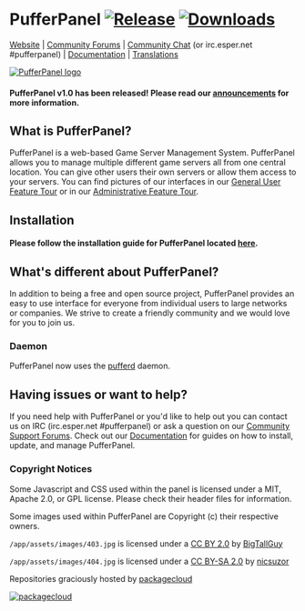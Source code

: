 # PufferPanel [![Release](https://img.shields.io/github/release/PufferPanel/PufferPanel.svg?maxAge=3600)](https://github.com/PufferPanel/PufferPanel/releases) [![Downloads](https://img.shields.io/github/downloads/PufferPanel/PufferPanel/total.svg?maxAge=3600)](https://github.com/PufferPanel/PufferPanel/releases)

[Website](http://pufferpanel.com) |
[Community Forums](https://community.pufferpanel.com) |
[Community Chat](https://discord.gg/YwUXaD6) (or irc.esper.net #pufferpanel) |
[Documentation](http://www.pufferpanel.com/docs) |
[Translations](https://www.transifex.com/pufferpanel/pufferpanel/)

[![PufferPanel logo](http://i.imgur.com/YCy8Md2.png "PufferPanel")](https://pufferpanel.com)

#### PufferPanel v1.0 has been released! Please read our [announcements](https://community.pufferpanel.com/category/1/announcements) for more information.

## What is PufferPanel?
PufferPanel is a web-based Game Server Management System. PufferPanel allows you to manage multiple different game servers all from one central location. You can give other users their own servers or allow them access to your servers. You can find pictures of our interfaces in our [General User Feature Tour](http://www.pufferpanel.com/docs/general-user-feature-tour) or in our [Administrative Feature Tour](http://www.pufferpanel.com/docs/administrative-feature-tour).

## Installation
#### Please follow the installation guide for PufferPanel located [here](http://www.pufferpanel.com/docs/getting-started).

## What's different about PufferPanel?
In addition to being a free and open source project, PufferPanel provides an easy to use interface for everyone from individual users to large networks or companies. We strive to create a friendly community and we would love for you to join us.

### Daemon
PufferPanel now uses the [pufferd](https://github.com/PufferPanel/pufferd) daemon.

## Having issues or want to help?
If you need help with PufferPanel or you'd like to help out you can contact us on IRC (irc.esper.net #pufferpanel) or ask a question on our [Community Support Forums](https://community.pufferpanel.com). Check out our [Documentation](http://www.pufferpanel.com/docs) for guides on how to install, update, and manage PufferPanel.

### Copyright Notices
Some Javascript and CSS used within the panel is licensed under a MIT, Apache 2.0, or GPL license. Please check their header files for information.

Some images used within PufferPanel are Copyright (c) their respective owners.

`/app/assets/images/403.jpg` is licensed under a [CC BY 2.0](http://creativecommons.org/licenses/by/2.0/) by [BigTallGuy](http://flickr.com/photos/bigtallguy/)

`/app/assets/images/404.jpg` is licensed under a [CC BY-SA 2.0](http://creativecommons.org/licenses/by-sa/2.0/) by [nicsuzor](http://flickr.com/photos/nicsuzor/)

Repositories graciously hosted by [packagecloud](https://packagecloud.io)

[![packagecloud](https://packagecloud.io/images/packagecloud-badge.png)](https://packagecloud.io)
